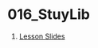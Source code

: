 # 016_StuyLib

1. [Lesson Slides](https://docs.google.com/presentation/d/1PoTOk4YtT_wzjZqerYkeOPjsGDaksVxvHPyO_uAKxlU/edit?usp=sharing)


